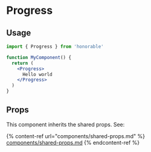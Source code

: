 # Progress

## Usage

```jsx
import { Progress } from 'honorable'

function MyComponent() {
  return (
    <Progress>
      Hello world
    </Progress>
  )
}
```

## Props

This component inherits the shared props. See:

{% content-ref url="components/shared-props.md" %}
[components/shared-props.md](components/shared-props.md)
{% endcontent-ref %}

